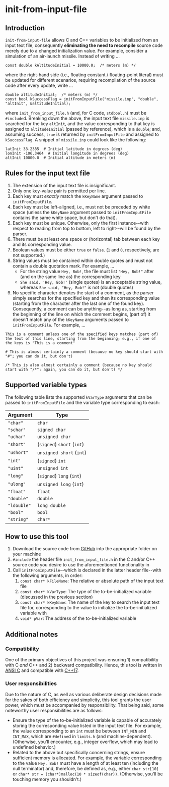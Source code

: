 # init-from-input-file
## Introduction
`init-from-input-file` allows C and C++ variables to be initialized from an input text file, consequently **eliminating the need to recompile** source code merely due to a changed initialization value. For example, consider a simulation of an air-launch missile. Instead of writing ...
```
const double kAltitudeInitial = 10000.0;  /* meters (m) */
```
where the right-hand side (i.e., floating constant / floating-point literal) must be updated for different scenarios, requiring recompilation of the source code after every update, write ...
```
double altitudeInitial;  /* meters (m) */
const bool kSuccessFlag = initFromInputFile("missile.inp", "double", "altInit", &altitudeInitial);
```
where `init_from_input_file.h` (and, for C code, `stdbool.h`) must be `#include`d. Breaking down the above, the input text file `missile.inp` is searched for the key `altInit`, and the value corresponding to that key is assigned to `altitudeInitial` (passed by reference), which is a `double`; and, assuming success, `true` is returned by `initFromInputFile` and assigned to `kSuccessFlag`. A snippet of `missile.inp` could look like the following:
```
latInit 33.2385  # Initial latitude in degrees (deg)
lonInit -106.3464  # Initial longitude in degrees (deg)
altInit 10000.0  # Initial altitude in meters (m)
```

## Rules for the input text file
1. The extension of the input text file is insignificant.
2. Only one key-value pair is permitted per line.
3. Each key must *exactly* match the `kKeyName` argument passed to `initFromInputFile`.
4. Each key must be left-aligned, i.e., must not be preceded by white space (unless the `kKeyName` argument passed to `initFromInputFile` contains the same white space, but don't do that).
5. Each key must be unique. Otherwise, only the first instance--with respect to reading from top to bottom, left to right--will be found by the parser.
6. There must be at least one space or (horizontal) tab between each key and its corresponding value.
7. Boolean values must be either `true` or `false`. (`1` and `0`, respectively, are not supported.)
8. String values must be contained within double quotes and must not contain a double quotation mark. For example, ...
   - For the string value `Hey, Bob!`, the file must list `"Hey, Bob!"` after (and on the same line as) the corresponding key
   - `She said, 'Hey, Bob!'` (single quotes) is an acceptable string value, whereas `She said, "Hey, Bob!"` is not (double quotes)
9. No specific character denotes the start of a comment, as the parser simply searches for the specified key and then its corresponding value (starting from the character after the last one of the found key). Consequently, a comment can be anything--as long as, starting from the beginning of the line on which the comment begins, (part of) it doesn't match any of the `kKeyName` arguments passed to `initFromInputFile`. For example, ...
```
This is a comment unless one of the specified keys matches (part of) the text of this line, starting from the beginning; e.g., if one of the keys is "This is a comment"

# This is almost certainly a comment (because no key should start with "#"; you can do it, but don't)

/* This is also almost certainly a comment (because no key should start with "/*"; again, you can do it, but don't) */
```

## Supported variable types
The following  table lists the supported `kVarType` arguments that can be passed to `initFromInputFile` and the variable type corresponding to each:

| Argument | Type |
| -------- | ---- |
| `"char"` | `char` |
| `"schar"` | `signed char` |
| `"uchar"` | `unsigned char` |
| `"short"` | (`signed`) `short` (`int`) |
| `"ushort"` | `unsigned short` (`int`) |
| `"int"` | (`signed`) `int` |
| `"uint"` | `unsigned int` |
| `"long"` | (`signed`) `long` (`int`) |
| `"ulong"` | `unsigned long` (`int`) |
| `"float"` | `float` |
| `"double"` | `double` |
| `"ldouble"` | `long double` |
| `"bool"` | `bool` |
| `"string"` | `char*` |

## How to use this tool
1. Download the source code from [GitHub](https://github.com/branbick/init-from-input-file) into the appropriate folder on your machine
2. `#include` the header file `init_from_input_file.h` in the C and/or C++ source code you desire to use the aforementioned functionality in
3. Call `initFromInputFile`--which is declared in the latter header file--with the following arguments, in order:
   1. `const char* kFileName`: The relative or absolute path of the input text file
   2. `const char* kVarType`: The type of the to-be-initialized variable (discussed in the previous section)
   3. `const char* kKeyName`: The name of the key to search the input text file for, corresponding to the value to initialize the to-be-initialized variable with
   4. `void* pVar`: The address of the to-be-initialized variable

## Additional notes
### Compatibility
One of the primary objectives of this project was ensuring 1) compatibility with C *and* C++ and 2) backward compatibility. Hence, this tool is written in [ANSI C](https://en.wikipedia.org/wiki/ANSI_C) and compatible with [C++17](https://en.wikipedia.org/wiki/C%2B%2B17).

### User responsibilities
Due to the nature of C, as well as various deliberate design decisions made for the sakes of both efficiency and simplicity, this tool grants the user power, which must be accompanied by responsibility. That being said, some noteworthy user responsibilities are as follows:
- Ensure the type of the to-be-initialized variable is capable of accurately storing the corresponding value listed in the input text file. For example, the value corresponding to an `int` must be between `INT_MIN` and `INT_MAX`, which are `#define`d in `limits.h` (and machine-dependent). (Otherwise, you'll encounter, e.g., integer overflow, which may lead to undefined behavior.)
- Related to the above but specifically concerning strings, ensure sufficient memory is allocated. For example, the variable corresponding to the value `Hey, Bob!` must have a length of at least ten (including the null terminator) and, therefore, be defined as, e.g., either `char str[10]` or `char* str = (char*)malloc(10 * sizeof(char))`. (Otherwise, you'll be touching memory you shouldn't.)
